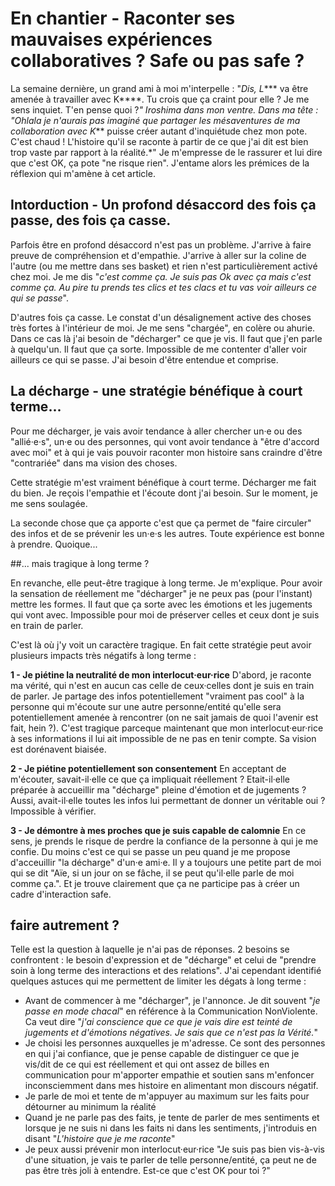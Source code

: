 # En chantier - Raconter ses mauvaises expériences collaboratives ? Safe ou pas safe ?

La semaine dernière, un grand ami à moi m'interpelle : 
"*Dis, L**** va être amenée à travailler avec K****. Tu crois que ça craint pour elle ? Je me sens inquiet. T'en pense quoi ?*"
Iroshima dans mon ventre.
Dans ma tête : 
"*Ohlala je n'aurais pas imaginé que partager les mésaventures de ma collaboration avec K**** puisse créer autant d'inquiétude chez mon pote. C'est chaud ! L'histoire qu'il se raconte à partir de ce que j'ai dit est bien trop vaste par rapport à la réalité.*"
Je m'empresse de le rassurer et lui dire que c'est OK, ça pote "ne risque rien". J'entame alors les prémices de la réflexion qui m'amène à cet article.

## Intorduction - Un profond désaccord des fois ça passe, des fois ça casse.

Parfois être en profond désaccord n'est pas un problème. J'arrive à faire preuve de compréhension et d'empathie. J'arrive à aller sur la coline de l'autre (ou me mettre dans ses basket) et rien n'est particulièrement activé chez moi. Je me dis "*c'est comme ça. Je suis pas Ok avec ça mais c'est comme ça. Au pire tu prends tes clics et tes clacs et tu vas voir ailleurs ce qui se passe*".

D'autres fois ça casse. Le constat d'un désalignement active des choses très fortes à l'intérieur de moi. Je me sens "chargée", en colère ou ahurie. Dans ce cas là j'ai besoin de "décharger" ce que je vis. Il faut que j'en parle à quelqu'un. Il faut que ça sorte. Impossible de me contenter d'aller voir ailleurs ce qui se passe. J'ai besoin d'être entendue et comprise.

## La décharge - une stratégie bénéfique à court terme...

Pour me décharger, je vais avoir tendance à aller chercher un·e ou des "allié·e·s", un·e ou des personnes, qui vont avoir tendance à "être d'accord avec moi" et à qui je vais pouvoir raconter mon histoire sans craindre d'être "contrariée" dans ma vision des choses.

Cette stratégie m'est vraiment bénéfique à court terme. Décharger me fait du bien. Je reçois l'empathie et l'écoute dont j'ai besoin. Sur le moment, je me sens soulagée. 

La seconde chose que ça apporte c'est que ça permet de "faire circuler" des infos et de se prévenir les un·e·s les autres. Toute expérience est bonne à prendre. Quoique...

##... mais tragique à long terme ? 

En revanche, elle peut-être tragique à long terme. Je m'explique. Pour avoir la sensation de réellement me "décharger" je ne peux pas (pour l'instant) mettre les formes. Il faut que ça sorte avec les émotions et les jugements qui vont avec. Impossible pour moi de préserver celles et ceux dont je suis en train de parler. 

C'est là où j'y voit un caractère tragique. En fait cette stratégie peut avoir plusieurs impacts très négatifs à long terme : 

**1 - Je piétine la neutralité de mon interlocut·eur·rice**
D'abord, je raconte ma vérité, qui n'est en aucun cas celle de ceux·celles dont je suis en train de parler. Je partage des infos potentiellement "vraiment pas cool" à la personne qui m'écoute sur une autre personne/entité qu'elle sera potentiellement amenée à rencontrer (on ne sait jamais de quoi l'avenir est fait, hein ?). C'est tragique parceque maintenant que mon interlocut·eur·rice à ses informations il lui ait impossible de ne pas en tenir compte. Sa vision est dorénavent biaisée.    

**2 - Je piétine potentiellement son consentement**
En acceptant de m'écouter, savait-il·elle ce que ça impliquait réellement ? Etait-il·elle préparée à accueillir ma "décharge" pleine d'émotion et de jugements ? Aussi, avait-il·elle toutes les infos lui permettant de donner un véritable oui ? Impossible à vérifier.

**3 - Je démontre à mes proches que je suis capable de calomnie**
En ce sens, je prends le risque de perdre la confiance de la personne à qui je me confie. Du moins c'est ce qui se passe un peu quand je me propose d'acceuillir "la décharge" d'un·e ami·e. Il y a toujours une petite part de moi qui se dit "Aïe, si un jour on se fâche, il se peut qu'il·elle parle de moi comme ça.". Et je trouve clairement que ça ne participe pas à créer un cadre d'interaction safe. 

## faire autrement ? 

Telle est la question à laquelle je n'ai pas de réponses. 2 besoins se confrontent : le besoin d'expression et de "décharge" et celui de "prendre soin à long terme des interactions et des relations". J'ai cependant identifié quelques astuces qui me permettent de limiter les dégats à long terme : 

- Avant de commencer à me "décharger", je l'annonce. Je dit souvent "*je passe en mode chacal*" en référence à la Communication NonViolente. Ca veut dire "*j'ai conscience que ce que je vais dire est teinté de jugements et d'émotions négatives. Je sais que ce n'est pas la Vérité.*"
- Je choisi les personnes auxquelles je m'adresse. Ce sont des personnes en qui j'ai confiance, que je pense capable de distinguer ce que je vis/dit de ce qui est réellement et qui ont assez de billes en communication pour m'apporter empathie et soutien sans m'enfoncer inconsciemment dans mes histoire en alimentant mon discours négatif. 
- Je parle de moi et tente de m'appuyer au maximum sur les faits pour détourner au minimum la réalité
- Quand je ne parle pas des faits, je tente de parler de mes sentiments et lorsque je ne suis ni dans les faits ni dans les sentiments, j'introduis en disant "*L'histoire que je me raconte*"
- Je peux aussi prévenir mon interlocut·eur·rice "Je suis pas bien vis-à-vis d'une situation, je vais te parler de telle personne/entité, ça peut ne de pas être très joli à entendre. Est-ce que c'est OK pour toi ?"

